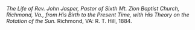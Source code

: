*The Life of Rev. John Jasper, Pastor of Sixth Mt. Zion Baptist Church, Richmond, Va., from His Birth to the Present Time, with His Theory on the Rotation of the Sun.* Richmond, VA: R. T. Hill, 1884. 
